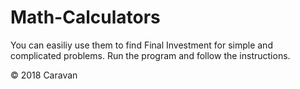 # Math-Calculators

You can easiliy use them to find Final Investment for simple and complicated problems. Run the program and follow the instructions.

© 2018 Caravan 
